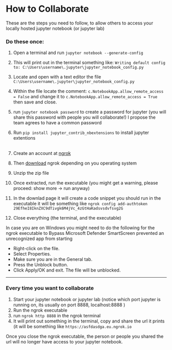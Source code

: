 # How to Collaborate

These are the steps you need to follow, to allow others to access your locally hosted jupyter notebook (or jupyter lab)

### Do these once:
1) Open a terminal and run `jupyter notebook --generate-config`
2) This will print out in the terminal something like: `Writing default config to: C:\Users\username\.jupyter\jupyter_notebook_config.py`
3) Locate and open with a text editor the file `C:\Users\username\.jupyter\jupyter_notebook_config.py`
4) Within the file locate the comment: `c.NotebookApp.allow_remote_access = False` and change it to `c.NotebookApp.allow_remote_access = True` then save and close.
5) run `jupyter notebook password` to create a password for jupyter (you will share this password with people you will collaborate!) I propose the team agrees to have a common password
6) Run `pip install jupyter_contrib_nbextensions` to install jupyter extentions
<br><br>


7) Create an account at [ngrok](https://dashboard.ngrok.com/signup)
8) Then [download](https://dashboard.ngrok.com/get-started/setup) ngrok depending on you operating system
9) Unzip the zip file
10) Once extracted, run the executable (you might get a warning, please proceed: show more -> run anyway)
11) In the downlad page it will create a code snippet you should run in the executable it will be something like `ngrok config add-authtoken 29EfheI8IknZXC9dTivgk6M4jVc_4zGtHaKadsvsdvfsvg2G`
12) Close everything (the terminal, and the executable)

In case you are on Windows you might need to do the following for the ngrok executable to Bypass Microsoft Defender SmartScreen prevented an unrecognized app from starting
- Right-click on the file.
- Select Properties.
- Make sure you are in the General tab.
- Press the Unblock button.
- Click Apply/OK and exit.
The file will be unblocked.

***

### Every time you want to collaborate

1) Start your jupyter notebook or jupyter lab (notice which port jupyter is running on, its usually on port 8888,  localhost:8888 )
2) Run the ngrok executable
3) run `ngrok http 8888` in the ngrok terminal
4) It will print out something in the terminal, copy and share the url it prints (it will be something like `https://asfdasdga.eu.ngrok.io`

Once you close the ngrok executable, the person or people you shared the url will no longer have access to your jupyter notebook. 
